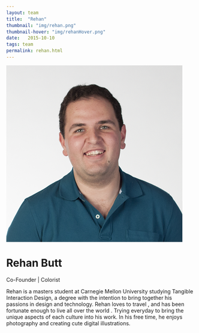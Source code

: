 ```yaml
---
layout: team
title:  "Rehan"
thumbnail: "img/rehan.png"
thumbnail-hover: "img/rehanHover.png"
date:   2015-10-10
tags: team
permalink: rehan.html
---
```

<div class="row">
  <div class="small-12 large-4 columns">
    <img src="img/rehan.png" class="bio-pic">
  </div>
  <div class="small-12 large-8 column">
    <div class="bio-container">
      <h1>Rehan Butt <a class="social" target="_blank" href="http://rehanbutt.com"><i class="fa fa-globe fa-2x"></i></a></h1>
      <p class="body-dark">Co-Founder | Colorist</p>
    </div>
    <p class="body-dark bio">Rehan is a masters student at Carnegie Mellon University studying Tangible Interaction Design, a degree with the intention to bring together his passions in design <span class="emoji emoji-palette"></span> and technology.<span class="emoji emoji-computer"></span> Rehan loves to travel <span class="emoji emoji-airplane"></span>, and has been fortunate enough to live all over the world <span class="emoji emoji-globe_asia"></span>. Trying everyday to bring the unique aspects of each culture into his work. In his free time, he enjoys photography <span class="emoji emoji-camera"></span> and creating cute digital illustrations.<span class="emoji emoji-penguin_head"></span> </p>
  </div>
</div>